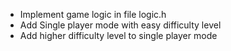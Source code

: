 * Implement game logic in file logic.h
* Add Single player mode with easy difficulty level
* Add higher difficulty level to single player mode
